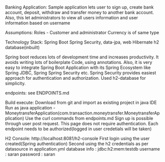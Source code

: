 Banking Application:
Sample application lets user to sign up, create bank account, deposit, withdraw and transfer money to another bank account.
Also, this let administrators to view all users information and user information based on username

Assumptions:
Roles - Customer and administrator
Currency is of same type

Technology Stack:
Spring Boot
Spring Security, 
data-jpa, 
web
Hibernate
h2 database(inbuilt)

Spring boot reduces lots of development time and increases productivity. It avoids writing lots of boilerplate Code, using annotations. Also, it is very easy to integrate Spring Boot Application with its Spring Ecosystem like Spring JDBC, Spring Spring Security etc. Spring Security provides easiest approach for authentication and authorization.
Used h2-database for simplicity. 

endpoints:
see ENDPOINTS.md

Build execute:
Download from git and import as existing project in java IDE
Run as java application - MoneytransferApplication(com.transaction.moneytransfer.MoneytransferApplication)
Use the curl commands from endpoints.md
Sign up is possible through user post request. This page does not require authentication.
Each endpoint needs to be authorized(logged in user credetials will be taken)

H2 Console:
http://localhost:8081/h2-console
First login using the user created(Spring authentication)
Second using the h2 credentials as per datasource in application.yml
database info : jdbc:h2:mem:testdb
username : saran 
password : saran
